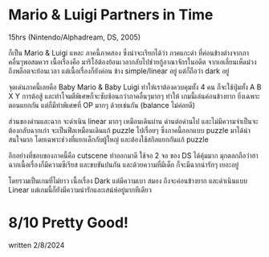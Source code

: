 # Mario & Luigi Partners in Time
15hrs (Nintendo/Alphadream, DS, 2005)

ก็เป็น Mario & Luigi แหละ ภาคนี้ภาคสอง ซึ่งน่าจะเรียกได้ว่า ภาคแกะดํา ที่ค่อนข้างต่างจากภาคอื่นๆพอสมควร
เนื้อเรื่องคือ มาริโอ้ต้องย้อนเวลากลับไปช่วยกู้อาณาจักรในอดีต จากเอเลี่ยนเห็ดม่วง ถึงพล็อตจะย้อนเวลา แต่เนื้อเรื่องก็ยังค่อน ข้าง simple/linear อยู่ แต่ก็ถือว่า dark อยู่

จุดเด่นภาคนี้เลยคือ Baby Mario & Baby Luigi ทําให้เราต้องควบคุมทั้ง 4 คน ก็จะใช้ปุ่มทั้ง A B X Y การต้อสู้ และท่าโจมตีพิเศษก็จะซับซ้อนกว่าภาคอื่นๆมากๆ ทําให้ เกมนี้เล่นค่อนข้างยาก ยิ่งเฉพาะตอนแยกกัน แต่ก็มีท่าพิเศษที่ OP มากๆ ด้วยเช่นกัน (balance ไม่ค่อยดี)

ส่วนของด่านและฉาก จะดําเนิน linear มากๆ เหมือนเดินผ่าน ด่านต่อด่านไป และไม่มีความจําเป็นจะต้องกลับฉากเก่า จะเป็นฟีลเหมือนเดินแก้ puzzle ไปเรื่อยๆ ซึ่งภาคนี้ออกแบบ puzzle มาได้น่าสนใจมาก โดยเฉพาะช่วงที่แยกเด็กกับผู้ใหญ่ และต้องใช้สกิลแยกกันแก้ puzzle

อีกอย่างที่ชอบของภาคนี้คือ cutscene ทําออกมาดี ใช้จอ 2 จอ ของ DS ได้คุ้มมาก มุกตลกถือว่าฮา ฉากเนื้อเรื่องก็มีความซีเรียส และขบขันปนกัน และด้วยความที่มีเด็ก ก็จะมีฉากน่ารักๆ เยอะอยู่

โดยรวมเป็นเกมที่ไม่ยาว เนื้อเรื่อง Dark แต่มีความเบา สมอง ถึงจะค่อนข้างยาก และดําเนินแบบ Linear แต่เกมนี้ก็ยังมีความน่ารักและเสน่ห์อยู่มากทีเดียว

# 8/10 Pretty Good!
written 2/8/2024